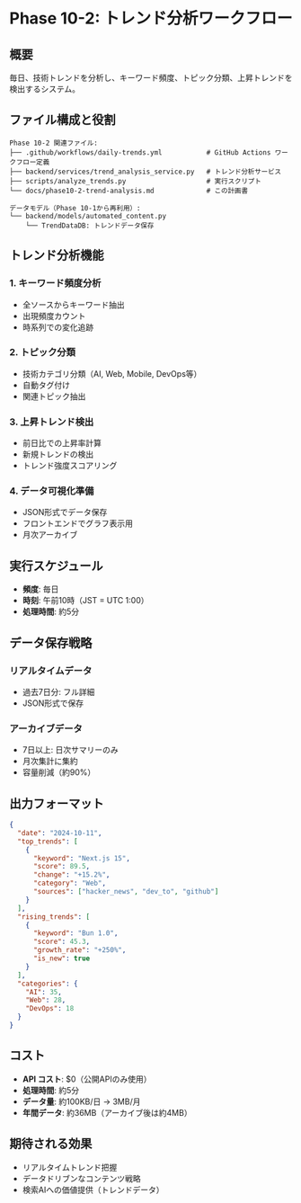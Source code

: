 # Phase 10-2: トレンド分析ワークフロー

## 概要

毎日、技術トレンドを分析し、キーワード頻度、トピック分類、上昇トレンドを検出するシステム。

## ファイル構成と役割

```plaintext
Phase 10-2 関連ファイル:
├── .github/workflows/daily-trends.yml           # GitHub Actions ワークフロー定義
├── backend/services/trend_analysis_service.py   # トレンド分析サービス
├── scripts/analyze_trends.py                    # 実行スクリプト
└── docs/phase10-2-trend-analysis.md             # この計画書

データモデル（Phase 10-1から再利用）:
└── backend/models/automated_content.py
    └── TrendDataDB: トレンドデータ保存
```

## トレンド分析機能

### 1. キーワード頻度分析
- 全ソースからキーワード抽出
- 出現頻度カウント
- 時系列での変化追跡

### 2. トピック分類
- 技術カテゴリ分類（AI, Web, Mobile, DevOps等）
- 自動タグ付け
- 関連トピック抽出

### 3. 上昇トレンド検出
- 前日比での上昇率計算
- 新規トレンドの検出
- トレンド強度スコアリング

### 4. データ可視化準備
- JSON形式でデータ保存
- フロントエンドでグラフ表示用
- 月次アーカイブ

## 実行スケジュール

- **頻度**: 毎日
- **時刻**: 午前10時（JST = UTC 1:00）
- **処理時間**: 約5分

## データ保存戦略

### リアルタイムデータ
- 過去7日分: フル詳細
- JSON形式で保存

### アーカイブデータ
- 7日以上: 日次サマリーのみ
- 月次集計に集約
- 容量削減（約90%）

## 出力フォーマット

```json
{
  "date": "2024-10-11",
  "top_trends": [
    {
      "keyword": "Next.js 15",
      "score": 89.5,
      "change": "+15.2%",
      "category": "Web",
      "sources": ["hacker_news", "dev_to", "github"]
    }
  ],
  "rising_trends": [
    {
      "keyword": "Bun 1.0",
      "score": 45.3,
      "growth_rate": "+250%",
      "is_new": true
    }
  ],
  "categories": {
    "AI": 35,
    "Web": 28,
    "DevOps": 18
  }
}
```

## コスト

- **API コスト**: $0（公開APIのみ使用）
- **処理時間**: 約5分
- **データ量**: 約100KB/日 → 3MB/月
- **年間データ**: 約36MB（アーカイブ後は約4MB）

## 期待される効果

- リアルタイムトレンド把握
- データドリブンなコンテンツ戦略
- 検索AIへの価値提供（トレンドデータ）

